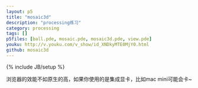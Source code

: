 ```yaml
---
layout: p5
title: "mosaic3d"
description: "processing练习"
category: processing
tags: []
p5files: [ball.pde, mosaic.pde, mosaic3d.pde, view.pde]
youku: http://v.youku.com/v_show/id_XNDkyMTE0MjY0.html
github: mosaic3d
---
```

{% include JB/setup %}

浏览器的效能不如原生的高，如果你使用的是集成显卡，比如mac mini可能会卡~


